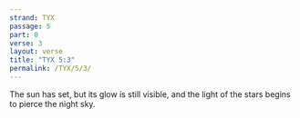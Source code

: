 ```yaml
---
strand: TYX
passage: 5
part: 0
verse: 3
layout: verse
title: "TYX 5:3"
permalink: /TYX/5/3/
---
```

The sun has set, but its glow is still visible, and the light of the stars begins to pierce the night sky.
